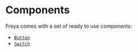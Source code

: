 # Components

Freya comes with a set of ready to use components:

- [`Button`](/guides/components/button.html)
- [`Switch`](/guides/components/switch.html)
